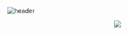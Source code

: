 ![header](https://capsule-render.vercel.app/api?type=waving&color=auto&height=300&section=header&text=Hello&fontSize=50&desc=MANGOSHOWER&descSize=20&descAlignY=65)

<div align="center">
<a href="https://blog.naver.com/firefry" target="_blank"><img src="https://img.shields.io/badge/Naver-03C75A?style=flat-square&logo=Naver&logoColor=white"/></a>
</
